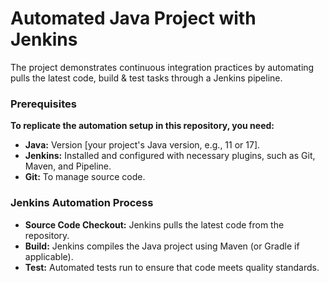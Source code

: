 # Automated Java Project with Jenkins
The project demonstrates continuous integration practices by automating pulls the latest code, build & test tasks through a Jenkins pipeline.

### Prerequisites
**To replicate the automation setup in this repository, you need:**
- **Java:** Version [your project's Java version, e.g., 11 or 17].
- **Jenkins:** Installed and configured with necessary plugins, such as Git, Maven, and Pipeline.
- **Git:** To manage source code.

### Jenkins Automation Process
- **Source Code Checkout:** Jenkins pulls the latest code from the repository.
- **Build:** Jenkins compiles the Java project using Maven (or Gradle if applicable).
- **Test:** Automated tests run to ensure that code meets quality standards.
 
